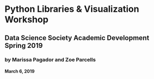 # Python Libraries & Visualization Workshop
## Data Science Society Academic Development Spring 2019
### by Marissa Pagador and Zoe Parcells
#### March 6, 2019
